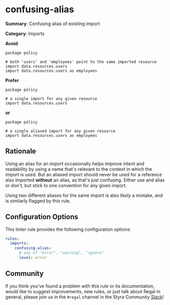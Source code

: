 # confusing-alias

**Summary**: Confusing alias of existing import

**Category**: Imports

**Avoid**
```rego
package policy

# both 'users' and 'employees' point to the same imported resource
import data.resources.users
import data.resources.users as employees
```

**Prefer**
```rego
package policy

# a single import for any given resource
import data.resources.users
```

**or**

```rego
package policy

# a single aliased import for any given resource
import data.resources.users as employees
```

## Rationale

Using an alias for an import occasionally helps improve intent and readability by using a name that's relevant to the
context in which the import is used. But an aliased import should never be used for a reference also imported
**without** an alias, as that's just confusing. Either use and alias or don't, but stick to one convention for any
given import.

Using two different aliases for the same import is also likely a mistake, and is similarly flagged by this rule.

## Configuration Options

This linter rule provides the following configuration options:

```yaml
rules:
  imports:
    confusing-alias:
      # one of "error", "warning", "ignore"
      level: error
```

## Community

If you think you've found a problem with this rule or its documentation, would like to suggest improvements, new rules,
or just talk about Regal in general, please join us in the `#regal` channel in the Styra Community
[Slack](https://inviter.co/styra)!
